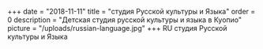 +++
date = "2018-11-11"
title = "студия Русской культуры и Языка"
order = 0
description = "Детская студия русской культуры и языка в Куопио"
picture = "/uploads/russian-language.jpg"
+++
RU
студия Русской культуры и Языка
